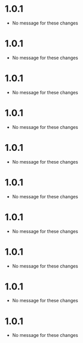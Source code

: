 # 1.0.1
* No message for these changes
# 1.0.1
* No message for these changes
# 1.0.1
* No message for these changes
# 1.0.1
* No message for these changes
# 1.0.1
* No message for these changes
# 1.0.1
* No message for these changes
# 1.0.1
* No message for these changes
# 1.0.1
* No message for these changes
# 1.0.1
* No message for these changes
# 1.0.1
* No message for these changes
